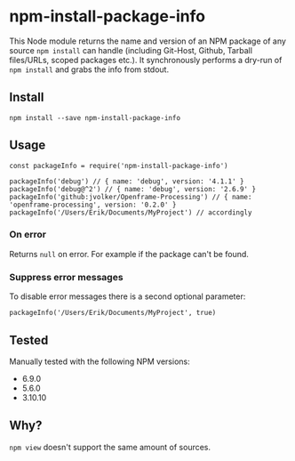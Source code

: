 # npm-install-package-info

This Node module returns the name and version of an NPM package of any source `npm install` can handle (including Git-Host, Github, Tarball files/URLs, scoped packages etc.). It synchronously performs a dry-run of `npm install` and grabs the info from stdout.

## Install

`npm install --save npm-install-package-info`

## Usage

```
const packageInfo = require('npm-install-package-info')

packageInfo('debug') // { name: 'debug', version: '4.1.1' }
packageInfo('debug@^2') // { name: 'debug', version: '2.6.9' }
packageInfo('github:jvolker/Openframe-Processing') // { name: 'openframe-processing', version: '0.2.0' }
packageInfo('/Users/Erik/Documents/MyProject') // accordingly
```

### On error

Returns `null` on error. For example if the package can't be found.

### Suppress error messages

To disable error messages there is a second optional parameter:
```
packageInfo('/Users/Erik/Documents/MyProject', true)
```

## Tested

Manually tested with the following NPM versions: 
- 6.9.0
- 5.6.0
- 3.10.10

## Why?

`npm view` doesn't support the same amount of sources.